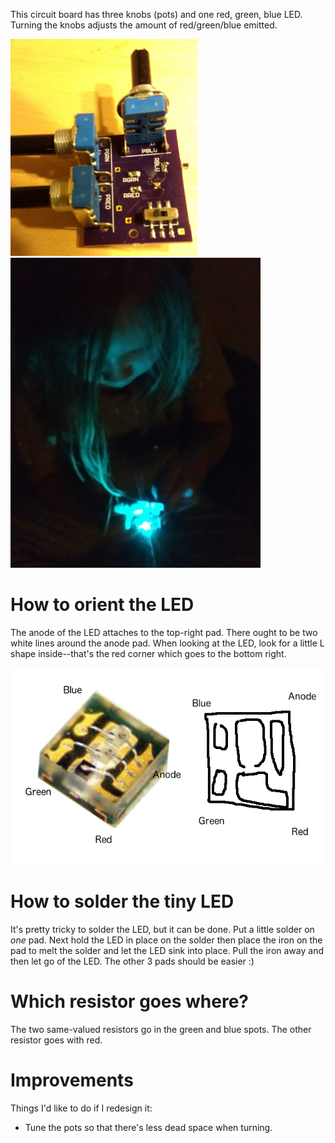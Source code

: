 This circuit board has three knobs (pots) and one red, green, blue LED.  Turning the knobs adjusts the amount of red/green/blue emitted.

![Board with LED on](./pic1.png)
![Bluish-green light](./pic2.png)

# How to orient the LED

The anode of the LED attaches to the top-right pad.  There ought to be two white lines around the anode pad.  When looking at the LED, look for a little L shape inside--that's the red corner which goes to the bottom right.

![Orienting the LED](./orientation.png)

# How to solder the tiny LED

It's pretty tricky to solder the LED, but it can be done.  Put a little solder on *one* pad.  Next hold the LED in place on the solder then place the iron on the pad to melt the solder and let the LED sink into place.  Pull the iron away and then let go of the LED.  The other 3 pads should be easier :)

# Which resistor goes where?

The two same-valued resistors go in the green and blue spots.  The other resistor goes with red.

# Improvements

Things I'd like to do if I redesign it:

- Tune the pots so that there's less dead space when turning.
